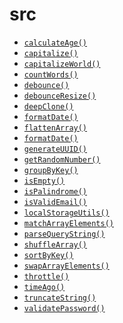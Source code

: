<!-- generated by markdown-notes-tree -->

# src

<!-- optional markdown-notes-tree directory description starts here -->

<!-- optional markdown-notes-tree directory description ends here -->

- [`calculateAge()`](calculateAge.md)
- [`capitalize()`](capitalize.md)
- [`capitalizeWorld()`](capitalizeWords.md)
- [`countWords()`](countWords.md)
- [`debounce()`](debounce.md)
- [`debounceResize()`](debounceResize.md)
- [`deepClone()`](deepClone.md)
- [`formatDate()`](fetchJson.md)
- [`flattenArray()`](flattenArray.md)
- [`formatDate()`](formatDate.md)
- [`generateUUID()`](generateUUID.md)
- [`getRandomNumber()`](getRandomNumber.md)
- [`groupByKey()`](groupByKey.md)
- [`isEmpty()`](isEmpty.md)
- [`isPalindrome()`](isPalindrome.md)
- [`isValidEmail()`](isValidEmail.md)
- [`localStorageUtils()`](localStorageUtils.md)
- [`matchArrayElements()`](matchArrayElements.md)
- [`parseQueryString()`](parseQueryString.md)
- [`shuffleArray()`](shuffleArray.md)
- [`sortByKey()`](sortByKey.md)
- [`swapArrayElements()`](swapArrayElements.md)
- [`throttle()`](throttle.md)
- [`timeAgo()`](timeAgo.md)
- [`truncateString()`](truncateString.md)
- [`validatePassword()`](validatePassword.md)

